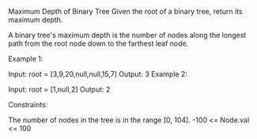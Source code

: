 Maximum Depth of Binary Tree
Given the root of a binary tree, return its maximum depth.

A binary tree's maximum depth is the number of nodes along the longest path from the root node down to the farthest leaf node.


Example 1:


Input: root = [3,9,20,null,null,15,7]
Output: 3
Example 2:

Input: root = [1,null,2]
Output: 2
 

Constraints:

The number of nodes in the tree is in the range [0, 104].
-100 <= Node.val <= 100